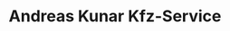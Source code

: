 ---
title: "Andreas Kunar Kfz-Service"
url: /wetzlar/andreas-kunar-kfz-service/
shop: Autowerkstatt
---